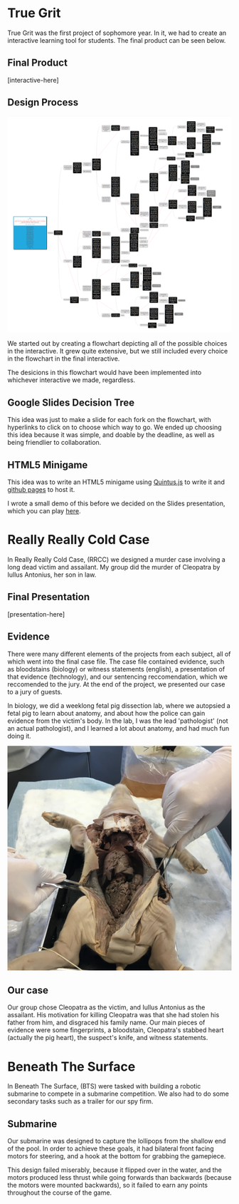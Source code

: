 True Grit
=========

True Grit was the first project of sophomore year. In it, we had to create an interactive learning tool for students. The final product can be seen below.

Final Product
-------------
[interactive-here]

Design Process
--------------

[![Decision flowchart](images/true-grit-decision-flowchart.png)](images/true-grit-decision-flowchart-fullres.png)

We started out by creating a flowchart depicting all of the possible choices in the interactive. It grew quite extensive, but we still included every choice in the flowchart in the final interactive.

The desicions in this flowchart would have been implemented into whichever interactive we made, regardless.

Google Slides Decision Tree
---------------------------

This idea was just to make a slide for each fork on the flowchart, with hyperlinks to click on to choose which way to go. We ended up choosing this idea because it was simple, and doable by the deadline, as well as being friendlier to collaboration.

HTML5 Minigame
--------------

This idea was to write an HTML5 minigame using [Quintus.js](http://www.html5quintus.com) to write it and [github pages](https://pages.github.com) to host it.

I wrote a small demo of this before we decided on the Slides presentation, which you can play [here](true-grit-minigame/index.html).

Really Really Cold Case
=======================

In Really Really Cold Case, (RRCC) we designed a murder case involving a long dead victim and assailant. My group did the murder of Cleopatra by Iullus Antonius, her son in law.

Final Presentation
------------------
[presentation-here]

Evidence
--------
There were many different elements of the projects from each subject, all of which went into the final case file. The case file contained evidence, such as bloodstains (biology) or witness statements (english), a presentation of that evidence (technology), and our sentencing reccomendation, which we reccomended to the jury. At the end of the project, we presented our case to a jury of guests.

In biology, we did a weeklong fetal pig dissection lab, where we autopsied a fetal pig to learn about anatomy, and about how the police can gain evidence from the victim's body. In the lab, I was the lead 'pathologist' (not an actual pathologist), and I learned a lot about anatomy, and had much fun doing it.

![Fetal pig](images/rrcc-pig-body-cavity.jpg)

Our case
--------
Our group chose Cleopatra as the victim, and Iullus Antonius as the assailant. His motivation for killing Cleopatra was that she had stolen his father from him, and disgraced his family name. Our main pieces of evidence were some fingerprints, a bloodstain, Cleopatra's stabbed heart (actually the pig heart), the suspect's knife, and witness statements.

Beneath The Surface
===================

In Beneath The Surface, (BTS) were tasked with building a robotic submarine to compete in a submarine competition. We also had to do some secondary tasks such as a trailer for our spy firm.

Submarine
---------

Our submarine was designed to capture the lollipops from the shallow end of the pool. In order to achieve these goals, it had bilateral front facing motors for steering, and a hook at the bottom for grabbing the gamepiece.

This design failed miserably, because it flipped over in the water, and the motors produced less thrust while going forwards than backwards (because the motors were mounted backwards), so it failed to earn any points throughout the course of the game.
